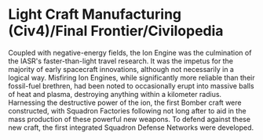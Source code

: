 # Light Craft Manufacturing (Civ4)/Final Frontier/Civilopedia

Coupled with negative-energy fields, the Ion Engine was the culmination of the IASR's faster-than-light travel research. It was the impetus for the majority of early spacecraft innovations, although not necessarily in a logical way. Misfiring Ion Engines, while significantly more reliable than their fossil-fuel brethren, had been noted to occasionally erupt into massive balls of heat and plasma, destroying anything within a kilometer radius. Harnessing the destructive power of the ion, the first Bomber craft were constructed, with Squadron Factories following not long after to aid in the mass production of these powerful new weapons. To defend against these new craft, the first integrated Squadron Defense Networks were developed.